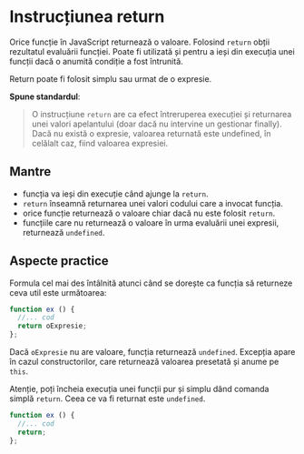 # Instrucțiunea return

Orice funcție în JavaScript returnează o valoare. Folosind `return` obții rezultatul evaluării funcției. Poate fi utilizată și pentru a ieși din execuția unei funcții dacă o anumită condiție a fost întrunită.

Return poate fi folosit simplu sau urmat de o expresie.

**Spune standardul**:

> O instrucțiune `return` are ca efect întreruperea execuției și returnarea unei valori apelantului (doar dacă nu intervine un gestionar finally). Dacă nu există o expresie, valoarea returnată este undefined, în celălalt caz, fiind valoarea expresiei.

## Mantre

-   funcția va ieși din execuție când ajunge la `return`.
-   `return` înseamnă returnarea unei valori codului care a invocat funcția.
-   orice funcție returnează o valoare chiar dacă nu este folosit `return`.
-   funcțiile care nu returnează o valoare în urma evaluării unei expresii, returnează `undefined`.

## Aspecte practice

Formula cel mai des întâlnită atunci când se dorește ca funcția să returneze ceva util este următoarea:

```javascript
function ex () {
  //... cod
  return oExpresie;
};
```

Dacă `oExpresie` nu are valoare, funcția returnează `undefined`.
Excepția apare în cazul constructorilor, care returnează valoarea presetată și anume pe `this`.

Atenție, poți încheia execuția unei funcții pur și simplu dând comanda simplă `return`. Ceea ce va fi returnat este `undefined`.

```javascript
function ex () {
  //... cod
  return;
};
```
